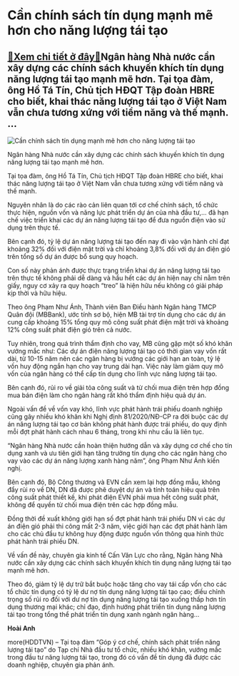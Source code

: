 Cần chính sách tín dụng mạnh mẽ hơn cho năng lượng tái tạo
==========================================================

[:gift:Xem chi tiết ở đây:gift:](https://hddtvn.com/can-chinh-sach-tin-dung-manh-me-hon-cho-nang-luong-tai-tao/)Ngân hàng Nhà nước cần xây dựng các chính sách khuyến khích tín dụng năng lượng tái tạo mạnh mẽ hơn. Tại tọa đàm, ông Hồ Tá Tín, Chủ tịch HĐQT Tập đoàn HBRE cho biết, khai thác năng lượng tái tạo ở Việt Nam vẫn chưa tương xứng với tiềm năng và thế mạnh. …
-------------------------------------------------------------------------------------------------------------------------------------------------------------------------------------------------------------------------------------------------------------------





![Cần chính sách tín dụng mạnh mẽ hơn cho năng lượng tái tạo](https://hddtvn.com/wp-content/uploads/2021/01/1221_nang-luong-tai-tao-1513074389575-90-0-1214-2000-crop-1513074402940.jpg "Cần chính sách tín dụng mạnh mẽ hơn cho năng lượng tái tạo")


Ngân hàng Nhà nước cần xây dựng các chính sách khuyến khích tín dụng năng lượng tái tạo mạnh mẽ hơn.



Tại tọa đàm, ông Hồ Tá Tín, Chủ tịch HĐQT Tập đoàn HBRE cho biết, khai thác năng lượng tái tạo ở Việt Nam vẫn chưa tương xứng với tiềm năng và thế mạnh.


Nguyên nhân là do các rào cản liên quan tới cơ chế chính sách, tổ chức thực hiện, nguồn vốn và năng lực phát triển dự án của nhà đầu tư,… đã hạn chế việc triển khai các dự án năng lượng tái tạo để đưa nguồn điện vào sử dụng trên thực tế.


Bên cạnh đó, tỷ lệ dự án năng lượng tái tạo đến nay đi vào vận hành chỉ đạt khoảng 32% đối với điện mặt trời và chỉ khoảng 3,8% đối với dự án điện gió trên tổng số dự án được bổ sung quy hoạch.


Con số này phản ánh được thực trạng triển khai dự án năng lượng tái tạo trên thực tế không phải dễ dàng và hầu hết các dự án hiện nay chỉ nằm trên giấy, nguy cơ xảy ra quy hoạch “treo” là hiện hữu nếu không có giải pháp kịp thời và hữu hiệu.


Theo ông Phạm Như Ánh, Thành viên Ban Điều hành Ngân hàng TMCP Quân đội (MBBank), ước tính sơ bộ, hiện MB tài trợ tín dụng cho các dự án cung cấp khoảng 15% tổng quy mô công suất phát điện mặt trời và khoảng 12% công suất phát điện gió trên cả nước.


Tuy nhiên, trong quá trình thẩm định cho vay, MB cũng gặp một số khó khăn vướng mắc như: Các dự án điện năng lượng tái tạo có thời gian vay vốn rất dài, từ 10-15 năm nên các ngân hàng bị vướng các giới hạn an toàn, tỷ lệ vốn huy động ngắn hạn cho vay trung dài hạn. Việc này làm giảm quy mô vốn của ngân hàng có thể cấp tín dụng cho lĩnh vực năng lượng tái tạo.


Bên cạnh đó, rủi ro về giải tỏa công suất và từ chối mua điện trên hợp đồng mua bán điện làm cho ngân hàng rất khó thẩm định hiệu quả dự án.


Ngoài vấn đề về vốn vay khó, lĩnh vực phát hành trái phiếu doanh nghiệp cũng gây nhiều khó khăn khi Nghị định 81/2020/NĐ-CP ra đời buộc các dự án năng lượng tái tạo cơ bản không phát hành được trái phiếu, do quy định mỗi đợt phát hành cách nhau 6 tháng, trong khi nhu cầu là liên tục.


“Ngân hàng Nhà nước cần hoàn thiện hướng dẫn và xây dựng cơ chế cho tín dụng xanh và ưu tiên giới hạn tăng trưởng tín dụng cho các ngân hàng cho vay vào các dự án năng lượng xanh hàng năm”, ông Phạm Như Ánh kiến nghị.


Bên cạnh đó, Bộ Công thương và EVN cần xem lại hợp đồng mẫu, không đẩy rủi ro về DN, DN đã được phê duyệt dự án và tính toán hiệu quả trên công suất phát thiết kế, khi phát điện EVN phải mua hết công suất phát, không để quyền từ chối mua điện trên các hợp đồng mẫu.


Đồng thời đề xuất không giới hạn số đợt phát hành trái phiếu DN vì các dự án điện gió phải thi công mất 2-3 năm, việc giới hạn các đợt phát hành làm cho các chủ đầu tư không huy động được nguồn vốn thông qua hình thức phát hành trái phiếu DN.


Về vấn đề này, chuyên gia kinh tế Cấn Văn Lực cho rằng, Ngân hàng Nhà nước cần xây dựng các chính sách khuyến khích tín dụng năng lượng tái tạo mạnh mẽ hơn.


Theo đó, giảm tỷ lệ dự trữ bắt buộc hoặc tăng cho vay tái cấp vốn cho các tổ chức tín dụng có tỷ lệ dư nợ tín dụng năng lượng tái tạo cao; điều chỉnh trọng số rủi ro đối với dư nợ tín dụng năng lượng tái tạo xuống thấp hơn tín dụng thương mại khác; chỉ đạo, định hướng phát triển tín dụng năng lượng tái tạo trong tổng thể phát triển tín dụng xanh ngành ngân hàng…




**Hoài Anh**



more(HDDTVN) – Tại toạ đàm “Góp ý cơ chế, chính sách phát triển năng lượng tái tạo” do Tạp chí Nhà đầu tư tổ chức, nhiều khó khăn, vướng mắc trong đầu tư năng lượng tái tạo, trong đó có vấn đề tín dụng đã được các doanh nghiệp, chuyên gia phản ánh.

